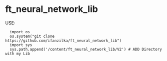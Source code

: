 # ft_neural_network_lib

USE:

      import os
      os.system("git clone https://github.com/ifanzilka/ft_neural_network_lib")
      import sys
      sys.path.append('/content/ft_neural_network_lib/V2') # ADD Directory with my Lib
